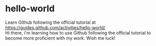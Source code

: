 # hello-world
Learn Github following the official tutorial at https://guides.github.com/activities/hello-world/ <br>
Hi there, i'm learning how to use Github following the official tutorial to become more proficient with my work. Wish me luck!
